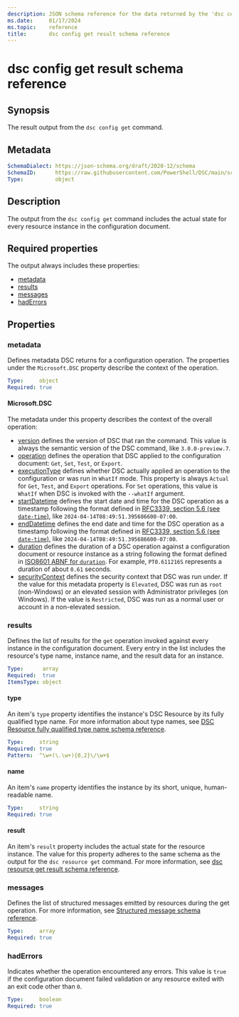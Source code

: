 ```yaml
---
description: JSON schema reference for the data returned by the 'dsc config get' command.
ms.date:     01/17/2024
ms.topic:    reference
title:       dsc config get result schema reference
---
```


# dsc config get result schema reference

## Synopsis

The result output from the `dsc config get` command.

## Metadata

```yaml
SchemaDialect: https://json-schema.org/draft/2020-12/schema
SchemaID:      https://raw.githubusercontent.com/PowerShell/DSC/main/schemas/2024/04/outputs/config/get.json
Type:          object
```

## Description

The output from the `dsc config get` command includes the actual state for every resource instance
in the configuration document.

## Required properties

The output always includes these properties:

- [metadata](#metadata-1)
- [results](#results)
- [messages](#messages)
- [hadErrors](#haderrors)

## Properties

### metadata

Defines metadata DSC returns for a configuration operation. The properties under the
`Microsoft.DSC` property describe the context of the operation.

```yaml
Type:     object
Required: true
```

#### Microsoft.DSC

The metadata under this property describes the context of the overall operation:

- [version][01] defines the version of DSC that ran the command. This value is always the semantic
  version of the DSC command, like `3.0.0-preview.7`.
- [operation][02] defines the operation that DSC applied to the configuration document: `Get`,
  `Set`, `Test`, or `Export`.
- [executionType][03] defines whether DSC actually applied an operation to the configuration or was
  run in `WhatIf` mode. This property is always `Actual` for `Get`, `Test`, and `Export`
  operations. For `Set` operations, this value is `WhatIf` when DSC is invoked with the `--whatIf`
  argument.
- [startDatetime][04] defines the start date and time for the DSC operation as a timestamp
  following the format defined in [RFC3339, section 5.6 (see `date-time`)][05], like
  `2024-04-14T08:49:51.395686600-07:00`.
- [endDatetime][06] defines the end date and time for the DSC operation as a timestamp
  following the format defined in [RFC3339, section 5.6 (see `date-time`)][05], like
  `2024-04-14T08:49:51.395686600-07:00`.
- [duration][07] defines the duration of a DSC operation against a configuration document or
  resource instance as a string following the format defined in [ISO8601 ABNF for `duration`][08].
  For example, `PT0.611216S` represents a duration of about `0.61` seconds.
- [securityContext][09] defines the security context that DSC was run under. If the value for this
  metadata property is `Elevated`, DSC was run as `root` (non-Windows) or an elevated session with
  Administrator privileges (on Windows). If the value is `Restricted`, DSC was run as a normal user
  or account in a non-elevated session.

### results

Defines the list of results for the `get` operation invoked against every instance in the
configuration document. Every entry in the list includes the resource's type name, instance name,
and the result data for an instance.

```yaml
Type:      array
Required:  true
ItemsType: object
```

#### type

An item's `type` property identifies the instance's DSC Resource by its fully qualified type name.
For more information about type names, see
[DSC Resource fully qualified type name schema reference][10].

```yaml
Type:     string
Required: true
Pattern:  ^\w+(\.\w+){0,2}\/\w+$
```

#### name

An item's `name` property identifies the instance by its short, unique, human-readable name.

```yaml
Type:     string
Required: true
```

#### result

An item's `result` property includes the actual state for the resource instance. The value for this
property adheres to the same schema as the output for the `dsc resource get` command. For more
information, see [dsc resource get result schema reference][11].

### messages

Defines the list of structured messages emitted by resources during the get operation. For more
information, see [Structured message schema reference][12].

```yaml
Type:     array
Required: true
```

### hadErrors

Indicates whether the operation encountered any errors. This value is `true` if the configuration
document failed validation or any resource exited with an exit code other than `0`.

```yaml
Type:     boolean
Required: true
```

<!-- Link reference definitions -->
[01]: ../../metadata/Microsoft.DSC/properties.md#version
[02]: ../../metadata/Microsoft.DSC/properties.md#operation
[03]: ../../metadata/Microsoft.DSC/properties.md#executiontype
[04]: ../../metadata/Microsoft.DSC/properties.md#startdatetime
[05]: https://datatracker.ietf.org/doc/html/rfc3339#section-5.6
[06]: ../../metadata/Microsoft.DSC/properties.md#enddatetime
[07]: ../../metadata/Microsoft.DSC/properties.md#duration
[08]: https://datatracker.ietf.org/doc/html/rfc3339#appendix-A
[09]: ../../metadata/Microsoft.DSC/properties.md#securitycontext
[10]: ../../definitions/resourceType.md
[11]: ../resource/get.md
[12]: ../../definitions/message.md
